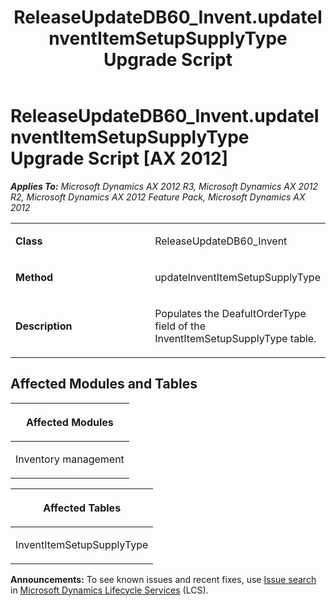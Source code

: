 ﻿---
title: ReleaseUpdateDB60_Invent.updateInventItemSetupSupplyType Upgrade Script
TOCTitle: ReleaseUpdateDB60_Invent.updateInventItemSetupSupplyType Upgrade Script
ms:assetid: 045b07c3-0b24-10ab-1081-d7f7080f4da8
ms:mtpsurl: https://msdn.microsoft.com/en-us/library/JJ684693(v=AX.60)
ms:contentKeyID: 49706382
ms.date: 05/18/2015
mtps_version: v=AX.60
---

# ReleaseUpdateDB60\_Invent.updateInventItemSetupSupplyType Upgrade Script [AX 2012]


_**Applies To:** Microsoft Dynamics AX 2012 R3, Microsoft Dynamics AX 2012 R2, Microsoft Dynamics AX 2012 Feature Pack, Microsoft Dynamics AX 2012_

<table>
<colgroup>
<col style="width: 50%" />
<col style="width: 50%" />
</colgroup>
<tbody>
<tr class="odd">
<td><p><strong>Class</strong></p></td>
<td><p>ReleaseUpdateDB60_Invent</p></td>
</tr>
<tr class="even">
<td><p><strong>Method</strong></p></td>
<td><p>updateInventItemSetupSupplyType</p></td>
</tr>
<tr class="odd">
<td><p><strong>Description</strong></p></td>
<td><p>Populates the DeafultOrderType field of the InventItemSetupSupplyType table.</p></td>
</tr>
</tbody>
</table>


## Affected Modules and Tables

<table>
<colgroup>
<col style="width: 100%" />
</colgroup>
<thead>
<tr class="header">
<th><p>Affected Modules</p></th>
</tr>
</thead>
<tbody>
<tr class="odd">
<td><p>Inventory management</p></td>
</tr>
</tbody>
</table>


<table>
<colgroup>
<col style="width: 100%" />
</colgroup>
<thead>
<tr class="header">
<th><p>Affected Tables</p></th>
</tr>
</thead>
<tbody>
<tr class="odd">
<td><p>InventItemSetupSupplyType</p></td>
</tr>
</tbody>
</table>

  
**Announcements:** To see known issues and recent fixes, use [Issue search](http://go.microsoft.com/fwlink/?linkid=389258) in [Microsoft Dynamics Lifecycle Services](http://go.microsoft.com/fwlink/?linkid=306505) (LCS).

